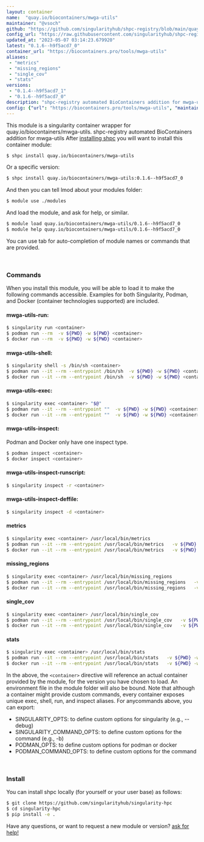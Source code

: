```yaml
---
layout: container
name:  "quay.io/biocontainers/mwga-utils"
maintainer: "@vsoch"
github: "https://github.com/singularityhub/shpc-registry/blob/main/quay.io/biocontainers/mwga-utils/container.yaml"
config_url: "https://raw.githubusercontent.com/singularityhub/shpc-registry/main/quay.io/biocontainers/mwga-utils/container.yaml"
updated_at: "2023-05-07 03:14:23.679920"
latest: "0.1.6--h9f5acd7_0"
container_url: "https://biocontainers.pro/tools/mwga-utils"
aliases:
 - "metrics"
 - "missing_regions"
 - "single_cov"
 - "stats"
versions:
 - "0.1.4--h9f5acd7_1"
 - "0.1.6--h9f5acd7_0"
description: "shpc-registry automated BioContainers addition for mwga-utils"
config: {"url": "https://biocontainers.pro/tools/mwga-utils", "maintainer": "@vsoch", "description": "shpc-registry automated BioContainers addition for mwga-utils", "latest": {"0.1.6--h9f5acd7_0": "sha256:5959aac716b40fdd522cd6e7ac37333e17c1b269537902f370a552e7a7c9dc0d"}, "tags": {"0.1.4--h9f5acd7_1": "sha256:ca2a396654fba41221c11e51d2d93badd69836bc605f9e634e600e69532e93f5", "0.1.6--h9f5acd7_0": "sha256:5959aac716b40fdd522cd6e7ac37333e17c1b269537902f370a552e7a7c9dc0d"}, "docker": "quay.io/biocontainers/mwga-utils", "aliases": {"metrics": "/usr/local/bin/metrics", "missing_regions": "/usr/local/bin/missing_regions", "single_cov": "/usr/local/bin/single_cov", "stats": "/usr/local/bin/stats"}}
---
```


This module is a singularity container wrapper for quay.io/biocontainers/mwga-utils.
shpc-registry automated BioContainers addition for mwga-utils
After [installing shpc](#install) you will want to install this container module:


```bash
$ shpc install quay.io/biocontainers/mwga-utils
```

Or a specific version:

```bash
$ shpc install quay.io/biocontainers/mwga-utils:0.1.6--h9f5acd7_0
```

And then you can tell lmod about your modules folder:

```bash
$ module use ./modules
```

And load the module, and ask for help, or similar.

```bash
$ module load quay.io/biocontainers/mwga-utils/0.1.6--h9f5acd7_0
$ module help quay.io/biocontainers/mwga-utils/0.1.6--h9f5acd7_0
```

You can use tab for auto-completion of module names or commands that are provided.

<br>

### Commands

When you install this module, you will be able to load it to make the following commands accessible.
Examples for both Singularity, Podman, and Docker (container technologies supported) are included.

#### mwga-utils-run:

```bash
$ singularity run <container>
$ podman run --rm  -v ${PWD} -w ${PWD} <container>
$ docker run --rm  -v ${PWD} -w ${PWD} <container>
```

#### mwga-utils-shell:

```bash
$ singularity shell -s /bin/sh <container>
$ podman run --it --rm --entrypoint /bin/sh  -v ${PWD} -w ${PWD} <container>
$ docker run --it --rm --entrypoint /bin/sh  -v ${PWD} -w ${PWD} <container>
```

#### mwga-utils-exec:

```bash
$ singularity exec <container> "$@"
$ podman run --it --rm --entrypoint ""  -v ${PWD} -w ${PWD} <container> "$@"
$ docker run --it --rm --entrypoint ""  -v ${PWD} -w ${PWD} <container> "$@"
```

#### mwga-utils-inspect:

Podman and Docker only have one inspect type.

```bash
$ podman inspect <container>
$ docker inspect <container>
```

#### mwga-utils-inspect-runscript:

```bash
$ singularity inspect -r <container>
```

#### mwga-utils-inspect-deffile:

```bash
$ singularity inspect -d <container>
```


#### metrics

```bash
$ singularity exec <container> /usr/local/bin/metrics
$ podman run --it --rm --entrypoint /usr/local/bin/metrics   -v ${PWD} -w ${PWD} <container> -c " $@"
$ docker run --it --rm --entrypoint /usr/local/bin/metrics   -v ${PWD} -w ${PWD} <container> -c " $@"
```


#### missing_regions

```bash
$ singularity exec <container> /usr/local/bin/missing_regions
$ podman run --it --rm --entrypoint /usr/local/bin/missing_regions   -v ${PWD} -w ${PWD} <container> -c " $@"
$ docker run --it --rm --entrypoint /usr/local/bin/missing_regions   -v ${PWD} -w ${PWD} <container> -c " $@"
```


#### single_cov

```bash
$ singularity exec <container> /usr/local/bin/single_cov
$ podman run --it --rm --entrypoint /usr/local/bin/single_cov   -v ${PWD} -w ${PWD} <container> -c " $@"
$ docker run --it --rm --entrypoint /usr/local/bin/single_cov   -v ${PWD} -w ${PWD} <container> -c " $@"
```


#### stats

```bash
$ singularity exec <container> /usr/local/bin/stats
$ podman run --it --rm --entrypoint /usr/local/bin/stats   -v ${PWD} -w ${PWD} <container> -c " $@"
$ docker run --it --rm --entrypoint /usr/local/bin/stats   -v ${PWD} -w ${PWD} <container> -c " $@"
```



In the above, the `<container>` directive will reference an actual container provided
by the module, for the version you have chosen to load. An environment file in the
module folder will also be bound. Note that although a container
might provide custom commands, every container exposes unique exec, shell, run, and
inspect aliases. For anycommands above, you can export:

 - SINGULARITY_OPTS: to define custom options for singularity (e.g., --debug)
 - SINGULARITY_COMMAND_OPTS: to define custom options for the command (e.g., -b)
 - PODMAN_OPTS: to define custom options for podman or docker
 - PODMAN_COMMAND_OPTS: to define custom options for the command

<br>

### Install

You can install shpc locally (for yourself or your user base) as follows:

```bash
$ git clone https://github.com/singularityhub/singularity-hpc
$ cd singularity-hpc
$ pip install -e .
```

Have any questions, or want to request a new module or version? [ask for help!](https://github.com/singularityhub/singularity-hpc/issues)